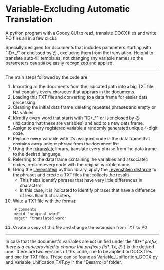# Variable-Excluding Automatic Translation

A python program with a Gooey GUI to read, translate DOCX files and write PO files all in a few clicks.

Specially designed for documents that includes parameters starting with "ID*_*" or enclosed by @ , excluding them from the translation. Helpful to translate auto-fill templates, not changing any variable names so the parameters can still be easily recognized and applied.


-----



The main steps followed by the code are:
1. Importing all the documents from the indicated path into a big TXT file that contains every character that appears in the documents. 
2. Loading this TXT file and converting to a data frame for easier data processing.
3. Cleaning the initial data frame, deleting repeated phrases and empty or NA values.
4. Identify every word that starts with "ID*_*" or is enclosed by @ (indicating that these are variables) and add to a new data frame. 
5. Assign to every registered variable a randomly generated unique 4-digit code.
6. Replace every variable with it's assigned code in the data frame that contains every unique phrase from the document list.
7. Using the [mtranslate](https://github.com/mouuff/mtranslate) library, translate every phrase from the data frame to the desired language.
8. Referring to the data frame containing the variables and associated codes, replace every code with the original variable name.
9.  Using the [Levenshtein](https://maxbachmann.github.io/Levenshtein/) python library, apply the [Levenshtein distance](https://en.wikipedia.org/wiki/Levenshtein_distance) to the phrases and create a TXT files that collects the results. 
    * This helps identify phrases that have very little differences in characters. 
    * In this case, it is indicated to identify phrases that have a difference of less than 3 characters.
10. Write a TXT file with the format:
```
    # Comments
    msgid "original word"
    msgstr "translated word"
```
11. Create a copy of this file and change the extension from TXT to PO



-----


In case that the document's variables are not unified under the "ID*_*" prefix, there is a code provided to change the prefixes (id*_*, Tx, @ ) to the desired one. There are two versions of this code, one to be applied to DOCX files and one for TXT files. These can be found as Variable_Unification_DOCX.py and Variable_Unification_TXT.py in the "Desarrollo" folder. 